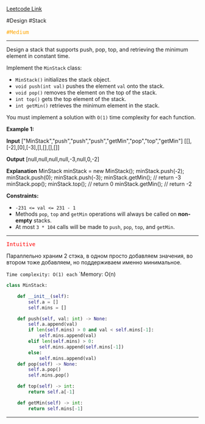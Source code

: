 [Leetcode Link](https://leetcode.com/problems/min-stack/)

#Design #Stack

<kbd><span style="color:orange;">#Medium</span> </kbd>

---
Design a stack that supports push, pop, top, and retrieving the minimum element in constant time.

Implement the `MinStack` class:

- `MinStack()` initializes the stack object.
- `void push(int val)` pushes the element `val` onto the stack.
- `void pop()` removes the element on the top of the stack.
- `int top()` gets the top element of the stack.
- `int getMin()` retrieves the minimum element in the stack.

You must implement a solution with `O(1)` time complexity for each function.

**Example 1:**

**Input**
["MinStack","push","push","push","getMin","pop","top","getMin"]
[[],[-2],[0],[-3],[],[],[],[]]

**Output**
[null,null,null,null,-3,null,0,-2]

**Explanation**
MinStack minStack = new MinStack();
minStack.push(-2);
minStack.push(0);
minStack.push(-3);
minStack.getMin(); // return -3
minStack.pop();
minStack.top();    // return 0
minStack.getMin(); // return -2

**Constraints:**

- `-231 <= val <= 231 - 1`
- Methods `pop`, `top` and `getMin` operations will always be called on **non-empty** stacks.
- At most `3 * 104` calls will be made to `push`, `pop`, `top`, and `getMin`.

---
<kbd><span style="color:red;"> Intuitive</span></kbd>

Параллельно храним 2 стэка, в одном просто добавляем значения, во втором тоже добавляем, но поддерживаем именно минимальное.

`Time complexity: O(1) each`
`Memory: O(n)

```python
class MinStack:

    def __init__(self):
        self.a = []
        self.mins = []

    def push(self, val: int) -> None:
        self.a.append(val)
        if len(self.mins) > 0 and val < self.mins[-1]:
            self.mins.append(val)
        elif len(self.mins) > 0:
            self.mins.append(self.mins[-1])
        else:
            self.mins.append(val)
    def pop(self) -> None:
        self.a.pop()
        self.mins.pop()

    def top(self) -> int:
        return self.a[-1]

    def getMin(self) -> int:
        return self.mins[-1]
```

---
